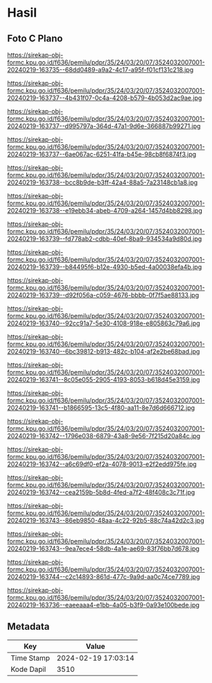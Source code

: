 # Hasil

## Foto C Plano

https://sirekap-obj-formc.kpu.go.id/f636/pemilu/pdpr/35/24/03/20/07/3524032007001-20240219-163735--68dd0489-a9a2-4c17-a95f-f01cf131c218.jpg

https://sirekap-obj-formc.kpu.go.id/f636/pemilu/pdpr/35/24/03/20/07/3524032007001-20240219-163737--4b431f07-0c4a-4208-b579-4b053d2ac9ae.jpg

https://sirekap-obj-formc.kpu.go.id/f636/pemilu/pdpr/35/24/03/20/07/3524032007001-20240219-163737--d995797a-364d-47a1-9d6e-366887b99271.jpg

https://sirekap-obj-formc.kpu.go.id/f636/pemilu/pdpr/35/24/03/20/07/3524032007001-20240219-163737--6ae067ac-6251-41fa-b45e-98cb8f6874f3.jpg

https://sirekap-obj-formc.kpu.go.id/f636/pemilu/pdpr/35/24/03/20/07/3524032007001-20240219-163738--bcc8b9de-b3ff-42a4-88a5-7a23148cb1a8.jpg

https://sirekap-obj-formc.kpu.go.id/f636/pemilu/pdpr/35/24/03/20/07/3524032007001-20240219-163738--e19ebb34-abeb-4709-a264-1457d4bb8298.jpg

https://sirekap-obj-formc.kpu.go.id/f636/pemilu/pdpr/35/24/03/20/07/3524032007001-20240219-163739--fd778ab2-cdbb-40ef-8ba9-934534a9d80d.jpg

https://sirekap-obj-formc.kpu.go.id/f636/pemilu/pdpr/35/24/03/20/07/3524032007001-20240219-163739--b84495f6-b12e-4930-b5ed-4a00038efa4b.jpg

https://sirekap-obj-formc.kpu.go.id/f636/pemilu/pdpr/35/24/03/20/07/3524032007001-20240219-163739--d92f056a-c059-4676-bbbb-0f7f5ae88133.jpg

https://sirekap-obj-formc.kpu.go.id/f636/pemilu/pdpr/35/24/03/20/07/3524032007001-20240219-163740--92cc91a7-5e30-4108-918e-e805863c79a6.jpg

https://sirekap-obj-formc.kpu.go.id/f636/pemilu/pdpr/35/24/03/20/07/3524032007001-20240219-163740--6bc39812-b913-482c-b104-af2e2be68bad.jpg

https://sirekap-obj-formc.kpu.go.id/f636/pemilu/pdpr/35/24/03/20/07/3524032007001-20240219-163741--8c05e055-2905-4193-8053-b618d45e3159.jpg

https://sirekap-obj-formc.kpu.go.id/f636/pemilu/pdpr/35/24/03/20/07/3524032007001-20240219-163741--b1866595-13c5-4f80-aa11-8e7d6d666712.jpg

https://sirekap-obj-formc.kpu.go.id/f636/pemilu/pdpr/35/24/03/20/07/3524032007001-20240219-163742--1796e038-6879-43a8-9e56-7f215d20a84c.jpg

https://sirekap-obj-formc.kpu.go.id/f636/pemilu/pdpr/35/24/03/20/07/3524032007001-20240219-163742--a6c69df0-ef2a-4078-9013-e2f2edd975fe.jpg

https://sirekap-obj-formc.kpu.go.id/f636/pemilu/pdpr/35/24/03/20/07/3524032007001-20240219-163742--cea2159b-5b8d-4fed-a7f2-48f408c3c71f.jpg

https://sirekap-obj-formc.kpu.go.id/f636/pemilu/pdpr/35/24/03/20/07/3524032007001-20240219-163743--86eb9850-48aa-4c22-92b5-88c74a42d2c3.jpg

https://sirekap-obj-formc.kpu.go.id/f636/pemilu/pdpr/35/24/03/20/07/3524032007001-20240219-163743--9ea7ece4-58db-4a1e-ae69-83f76bb7d678.jpg

https://sirekap-obj-formc.kpu.go.id/f636/pemilu/pdpr/35/24/03/20/07/3524032007001-20240219-163744--c2c14893-861d-477c-9a9d-aa0c74ce7789.jpg

https://sirekap-obj-formc.kpu.go.id/f636/pemilu/pdpr/35/24/03/20/07/3524032007001-20240219-163736--eaeeaaa4-e1bb-4a05-b3f9-0a93e100bede.jpg


## Metadata

| Key        | Value               |
| ---------- | ------------------- |
| Time Stamp | 2024-02-19 17:03:14 |
| Kode Dapil | 3510                |



